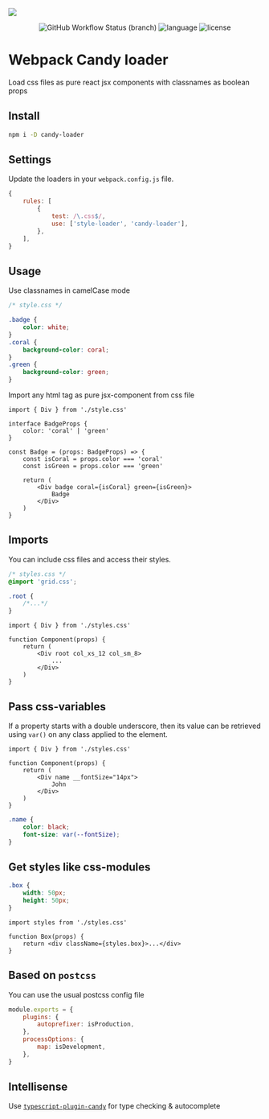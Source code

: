 ![](https://habrastorage.org/webt/t2/i8/72/t2i872xwmelpxkvov0be1dgo5-q.png)

<div align="center">
<img src="https://img.shields.io/github/workflow/status/iminside/candy-loader/Node.js%20CI/master" alt="GitHub Workflow Status (branch)" /> 
<img src="https://img.shields.io/github/languages/top/iminside/candy-loader" alt="language" />
<img src="https://img.shields.io/npm/l/candy-loader" alt="license" />  
</div>

# Webpack Candy loader

Load css files as pure react jsx components with classnames as boolean props

## Install

```bash
npm i -D candy-loader
```

## Settings

Update the loaders in your `webpack.config.js` file.

```js
{
    rules: [
        {
            test: /\.css$/,
            use: ['style-loader', 'candy-loader'],
        },
    ],
}
```

## Usage

Use classnames in camelCase mode

```css
/* style.css */

.badge {
    color: white;
}
.coral {
    background-color: coral;
}
.green {
    background-color: green;
}
```

Import any html tag as pure jsx-component from css file

```tsx
import { Div } from './style.css'

interface BadgeProps {
    color: 'coral' | 'green'
}

const Badge = (props: BadgeProps) => {
    const isCoral = props.color === 'coral'
    const isGreen = props.color === 'green'

    return (
        <Div badge coral={isCoral} green={isGreen}>
            Badge
        </Div>
    )
}
```

## Imports

You can include css files and access their styles.

```css
/* styles.css */
@import 'grid.css';

.root {
    /*...*/
}
```

```tsx
import { Div } from './styles.css'

function Component(props) {
    return (
        <Div root col_xs_12 col_sm_8>
            ...
        </Div>
    )
}
```

## Pass css-variables

If a property starts with a double underscore, then its value can be retrieved using `var()` on any class applied to the element.

```tsx
import { Div } from './styles.css'

function Component(props) {
    return (
        <Div name __fontSize="14px">
            John
        </Div>
    )
}
```

```css
.name {
    color: black;
    font-size: var(--fontSize);
}
```

## Get styles like css-modules

```css
.box {
    width: 50px;
    height: 50px;
}
```

```tsx
import styles from './styles.css'

function Box(props) {
    return <div className={styles.box}>...</div>
}
```

## Based on `postcss`

You can use the usual postcss config file

```js
module.exports = {
    plugins: {
        autoprefixer: isProduction,
    },
    processOptions: {
        map: isDevelopment,
    },
}
```

## Intellisense

Use [`typescript-plugin-candy`](https://github.com/iminside/typescript-plugin-candy) for type checking & autocomplete
